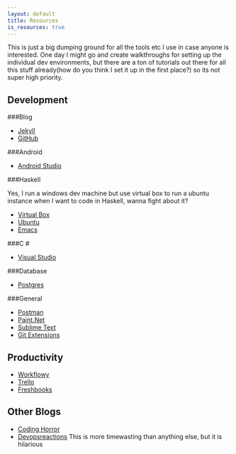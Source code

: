 ```yaml
---
layout: default
title: Resources
is_resources: true
---
```


This is just a big dumping ground for all the tools etc I use in case anyone is interested. One day I might go and create walkthroughs for setting up the individual dev environments, but there are a ton of tutorials out there for all this stuff already(how do you think I set it up in the first place?) so its not super high priority.

Development
-----------

###Blog

- [Jekyll](http://jekyllrb.com/)
- [GitHub](https://github.com/)

###Android

- [Android Studio](http://developer.android.com/sdk/index.html)

###Haskell

Yes, I run a windows dev machine but use virtual box to run a ubuntu instance when I want to code in Haskell, wanna fight about it?

- [Virtual Box](https://www.virtualbox.org/)
- [Ubuntu](http://www.ubuntu.com/)
- [Emacs](http://www.gnu.org/software/emacs/)

###C \#
- [Visual Studio](http://www.visualstudio.com/)

###Database

- [Postgres](http://www.postgresql.org/)

###General

- [Postman](http://www.getpostman.com/)
- [Paint.Net](http://www.getpaint.net/)
- [Sublime Text](http://www.sublimetext.com/)
- [Git Extensions](https://code.google.com/p/gitextensions/)

Productivity
------------

- [Workflowy](https://workflowy.com/)
- [Trello](https://trello.com/)
- [Freshbooks](http://www.freshbooks.com/)

Other Blogs
-----------

- [Coding Horror](http://blog.codinghorror.com/)
- [Devopsreactions](http://devopsreactions.tumblr.com/) This is more timewasting than anything else, but it is hilarious